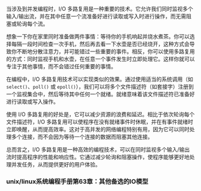 
当涉及到并发编程时，I/O 多路复用是一种重要的技术。它允许我们同时监视多个输入/输出流，并在其中任意一个流准备好进行读取或写入时进行操作，而无需阻塞或轮询每个流。

想象一下你在家里同时准备做两件事情：等待你的手机响起并烧水煮茶。你可以选择每隔一段时间检查一次手机，然后再去看一下水壶是否已经烧开，这种方式会导致你不断地分散注意力，并可能错过一些重要的事件。相反，你可以使用多路复用的方式：同时监视手机和水壶，在任意一个事件发生时立即处理它。这样你就可以专注于其他事情，而不会错过任何重要的事情。

在编程中，I/O 多路复用技术可以实现类似的效果。通过使用适当的系统调用（如 `select()`、`poll()` 或 `epoll()`），我们可以将多个文件描述符（如套接字）注册到一个监视集合中，然后等待其中任何一个就绪。就绪意味着该文件描述符已准备好进行读取或写入操作。

使用 I/O 多路复用的好处是，它可以减少资源的浪费和延迟。相比于依次轮询每个文件描述符，I/O 多路复用可以使程序在没有就绪事件时休眠，并在有事件就绪时立即唤醒，从而提高效率。这对于高并发的网络编程特别有用，因为它可以同时处理多个连接，而不会因为等待一个连接的数据而阻塞其他连接。

总而言之，I/O 多路复用是一种高效的编程技术，可以在同时监视多个输入/输出流时提高程序的性能和响应性。它通过减少轮询和阻塞操作，使程序能够更好地处理并发任务，从而提供更好的用户体验。


### unix/linux系统编程手册第63章：其他备选的IO模型
